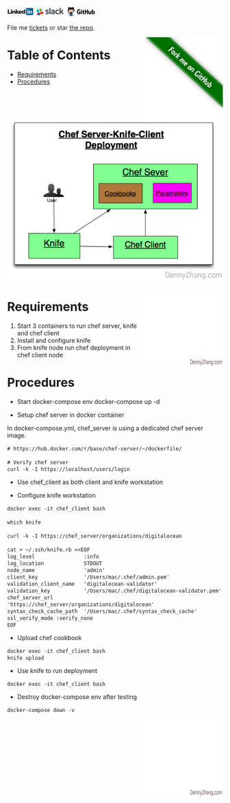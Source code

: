 [![LinkedIn](https://raw.githubusercontent.com/USDevOps/mywechat-slack-group/master/images/linkedin.png)](https://www.linkedin.com/in/dennyzhang001) [![Slack](https://raw.githubusercontent.com/USDevOps/mywechat-slack-group/master/images/slack.png)](https://www.dennyzhang.com/slack) [![Github](https://raw.githubusercontent.com/USDevOps/mywechat-slack-group/master/images/github.png)](https://github.com/DennyZhang)

File me [tickets](https://github.com/DennyZhang/chef-study/issues) or star [the repo](https://github.com/DennyZhang/chef-study).

<a href="https://github.com/DennyZhang?tab=followers"><img align="right" width="200" height="183" src="https://raw.githubusercontent.com/USDevOps/mywechat-slack-group/master/images/fork_github.png" /></a>

Table of Contents
=================

   * [Requirements](#requirements)
   * [Procedures](#procedures)

![scenario-103-design.png](../images/scenario-103-design.png)

<a href="https://www.dennyzhang.com"><img align="right" width="200" height="183" src="https://raw.githubusercontent.com/USDevOps/mywechat-slack-group/master/images/dns.png"></a>

# Requirements
1. Start 3 containers to run chef server, knife and chef client
2. Install and configure knife
3. From knife node run chef deployment in chef client node

# Procedures
- Start docker-compose env
docker-compose up -d

- Setup chef server in docker container

In docker-compose.yml, chef_server is using a dedicated chef server image.

```
# https://hub.docker.com/r/base/chef-server/~/dockerfile/

# Verify chef server
curl -k -I https://localhost/users/login
```

- Use chef_client as both client and knife workstation

- Configure knife workstation
```
docker exec -it chef_client bash

which knife

curl -k -I https://chef_server/organizations/digitalocean

cat > ~/.ssh/knife.rb <<EOF
log_level                :info
log_location             STDOUT
node_name                'admin'
client_key               '/Users/mac/.chef/admin.pem'
validation_client_name   'digitalocean-validator'
validation_key           '/Users/mac/.chef/digitalocean-validator.pem'
chef_server_url          'https://chef_server/organizations/digitalocean'
syntax_check_cache_path  '/Users/mac/.chef/syntax_check_cache'
ssl_verify_mode :verify_none
EOF
```

- Upload chef cookbook
```
docker exec -it chef_client bash
knife upload
```

- Use knife to run deployment
```
docker exec -it chef_client bash
```

- Destroy docker-compose env after testing
```
docker-compose down -v
```

<a href="https://www.dennyzhang.com"><img align="right" width="200" height="183" src="https://raw.githubusercontent.com/USDevOps/mywechat-slack-group/master/images/dns.png"></a>
